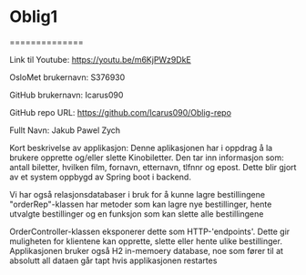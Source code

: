 # Oblig1
==============

Link til Youtube: https://youtu.be/m6KjPWz9DkE

OsloMet brukernavn: S376930

GitHub brukernavn: Icarus090

GitHub repo URL: https://github.com/Icarus090/Oblig-repo

Fullt Navn: Jakub Pawel Zych

Kort beskrivelse av applikasjon:
Denne aplikasjonen har i oppdrag å la brukere opprette og/eller
slette Kinobiletter. Den tar inn informasjon som: antall biletter,
hvilken film, fornavn, etternavn, tlfnnr og epost.
Dette blir gjort av et system oppbygd av Spring boot i backend.

Vi har også relasjonsdatabaser i bruk for å kunne lagre bestillingene
"orderRep"-klassen har metoder som kan lagre nye bestillinger,
hente utvalgte bestillinger og en funksjon som kan slette alle 
bestillingene

OrderController-klassen eksponerer dette som HTTP-'endpoints'. 
Dette gir muligheten for klientene kan opprette, slette eller hente 
ulike bestillinger. Applikasjonen bruker også H2 in-memoery database,
noe som fører til at absolutt all dataen går tapt hvis applikasjonen 
restartes
